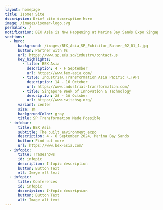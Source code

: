 ```yaml
---
layout: homepage
title: Isomer Site
description: Brief site description here
image: /images/isomer-logo.svg
permalink: /
notification: BEX Asia is Now Happening at Marina Bay Sands Expo Singapore. Come and Join us!
sections:
  - hero:
      background: /images/BEX_Asia_SP_Exhibitor_Banner_02_01_1.jpg
      button: Partner with Us
      url: https://www.sp.edu.sg/industry/contact-us
      key_highlights:
        - title: BEX Asia
          description: 4 - 6 September
          url: https://www.bex-asia.com/
        - title: Industrial Transformation Asia Pacific (ITAP)
          description: 14 - 16 October
          url: https://www.industrial-transformation.com/
        - title: Singapore Week of Innovation & Technology
          description: 28 - 30 October
          url: https://www.switchsg.org/
      variant: center
      size: sm
      backgroundColor: gray
      title: SP Transformation Made Possible
  - infobar:
      title: BEX Asia
      subtitle: The built environment expo
      description: 4 - 6 September 2024, Marina Bay Sands
      button: Find out more
      url: https://www.bex-asia.com/
  - infopic:
      title: Tradeshows
      id: infopic
      description: Infopic description
      button: Button Text
      alt: Image alt text
  - infopic:
      title: Conferences
      id: infopic
      description: Infopic description
      button: Button Text
      alt: Image alt text
---
```

